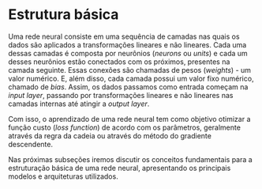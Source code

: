 # Estrutura básica

Uma rede neural consiste em uma sequência de camadas nas quais os dados são aplicados a transformações
lineares e não lineares. Cada uma dessas camadas é composta por neurônios (_neurons_ ou _units_) e cada
um desses neurônios estão conectados com os próximos, presentes na camada seguinte.
Essas conexões são chamadas de pesos (_weights_) - um valor numérico. E, além disso, cada camada
possui um valor fixo numérico, chamado de _bias_. Assim, os dados passamos como entrada começam
na _input layer_, passando por transformações lineares e não lineares nas camadas internas até atingir
a _output layer_.

Com isso, o aprendizado de uma rede neural tem como objetivo otimizar a função custo (_loss function_) de
acordo com os parâmetros, geralmente através da regra da cadeia ou através do método
do gradiente descendente.

Nas próximas subseções iremos discutir os conceitos fundamentais para a estruturação básica de uma
rede neural, apresentando os principais modelos e arquiteturas utilizados.
